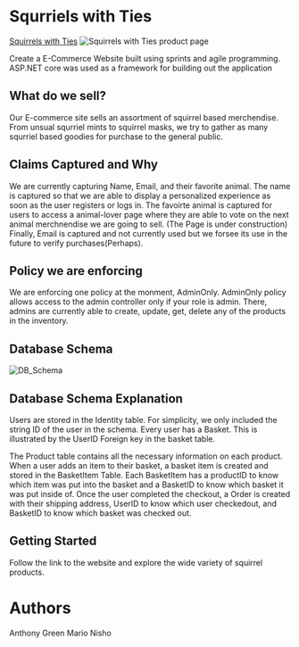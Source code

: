 # Squrriels with Ties
[Squirrels with Ties](https://squirrelwithties.azurewebsites.net/)
![Squirrels with Ties product page]()

Create a E-Commerce Website built using sprints and agile programming. ASP.NET core was used as a framework for building out the application

## What do we sell?
Our E-commerce site sells an assortment of squirrel based merchendise. From unsual squrriel mints to squirrel masks, we try to gather as many squrriel 
based goodies for purchase to the general public.

## Claims Captured and Why
We are currently capturing Name, Email, and their favorite animal. The name is captured so that we are able to display a personalized experience 
as soon as the user registers or logs in. The favoirte animal is captured for users to access a animal-lover page where they are able to vote on
the next animal merchnendise we are going to sell. (The Page is under construction) Finally, Email is captured and not currently used but we forsee 
its use in the future to verify purchases(Perhaps).

## Policy we are enforcing
We are enforcing one policy at the monment, AdminOnly. AdminOnly policy allows access to the admin controller only if your role
is admin. There, admins are currently able to create, update, get, delete any of the products in the inventory.

## Database Schema
![DB_Schema](ecommerce/wwwroot/Assets/DB_Schema.PNG)

## Database Schema Explanation
Users are stored in the Identity table. For simplicity, we only included the string ID of the user in the schema. 
Every user has a Basket. This is illustrated by the UserID Foreign key in the basket table. 

The Product table contains all the necessary information on each product. When a user adds an item to their basket,
a basket item is created and stored in the BasketItem Table. Each BasketItem has a productID to know which item was 
put into the basket and a BasketID to know which basket it was put inside of. Once the user completed the checkout,
a Order is created with their shipping address, UserID to know which user checkedout, and BasketID to know which basket
was checked out.

## Getting Started
Follow the link to the website and explore the wide variety of squirrel products.

# Authors
Anthony Green
Mario Nisho

